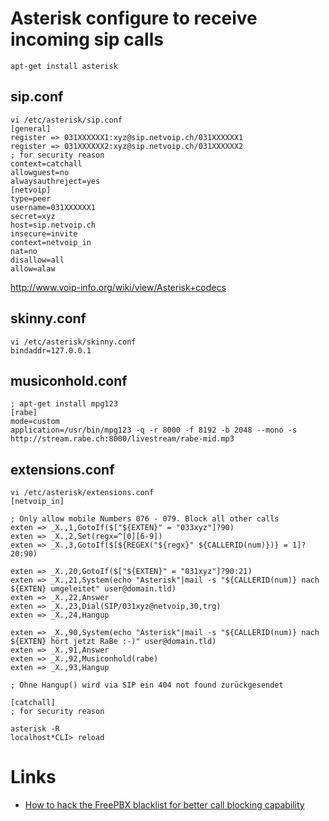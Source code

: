 # Asterisk configure to receive incoming sip calls

    apt-get install asterisk

## sip.conf

	vi /etc/asterisk/sip.conf
	[general]
	register => 031XXXXXX1:xyz@sip.netvoip.ch/031XXXXXX1
	register => 031XXXXXX2:xyz@sip.netvoip.ch/031XXXXXX2
	; for security reason
	context=catchall
	allowguest=no
	alwaysauthreject=yes
	[netvoip]
	type=peer
	username=031XXXXXX1
	secret=xyz
	host=sip.netvoip.ch
	insecure=invite
	context=netvoip_in
	nat=no
	disallow=all
	allow=alaw 

<http://www.voip-info.org/wiki/view/Asterisk+codecs>

## skinny.conf

	vi /etc/asterisk/skinny.conf
	bindaddr=127.0.0.1

## musiconhold.conf

	; apt-get install mpg123
	[rabe]
	mode=custom
	application=/usr/bin/mpg123 -q -r 8000 -f 8192 -b 2048 --mono -s http://stream.rabe.ch:8000/livestream/rabe-mid.mp3

## extensions.conf

	vi /etc/asterisk/extensions.conf
	[netvoip_in]

	; Only allow mobile Numbers 076 - 079. Block all other calls
	exten => _X.,1,GotoIf($["${EXTEN}" = "033xyz"]?90)
	exten => _X.,2,Set(regx=^[0][6-9])
	exten => _X.,3,GotoIf($[${REGEX("${regx}" ${CALLERID(num)})} = 1]?20:90)

	exten => _X.,20,GotoIf($["${EXTEN}" = "031xyz"]?90:21)
	exten => _X.,21,System(echo "Asterisk"|mail -s "${CALLERID(num)} nach ${EXTEN} umgeleitet" user@domain.tld)
	exten => _X.,22,Answer
	exten => _X.,23,Dial(SIP/031xyz@netvoip,30,trg)
	exten => _X.,24,Hangup

	exten => _X.,90,System(echo "Asterisk"|mail -s "${CALLERID(num)} nach ${EXTEN} hört jetzt RaBe :-)" user@domain.tld)
	exten => _X.,91,Answer
	exten => _X.,92,Musiconhold(rabe)
	exten => _X.,93,Hangup

	; Ohne Hangup() wird via SIP ein 404 not found zurückgesendet

	[catchall]
	; for security reason

	asterisk -R
	localhost*CLI> reload

# Links

* [How to hack the FreePBX blacklist for better call blocking capability ](http://tech.iprock.com/?p=10261)

